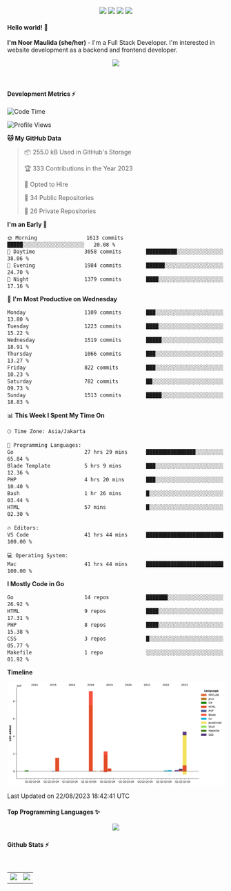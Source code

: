 <p align="center">
  <img src="https://dev.discordprofiles.me/badge/status/814439552055771206?simple=true">
  <img src="https://dev.discordprofiles.me/badge/playing/814439552055771206">
  <img src="https://dev.discordprofiles.me/badge/vscode/814439552055771206">
  <img src="https://dev.discordprofiles.me/badge/spotify/814439552055771206">
</p>

#### Hello world! 👋
**I'm Noor Maulida (she/her)** - I'm a Full Stack Developer. I'm interested in website development as a backend and frontend developer.

<p align="center">
  <img src="https://skillicons.dev/icons?i=go,php,laravel,nodejs,vue,express,ruby,mongodb,docker,aws,gcp" />
</p>
<br>

#### Development Metrics ⚡
<!--START_SECTION:waka-->
![Code Time](http://img.shields.io/badge/Code%20Time-156%20hrs%2057%20mins-blue)

![Profile Views](http://img.shields.io/badge/Profile%20Views-2-blue)

**🐱 My GitHub Data** 

> 📦 255.0 kB Used in GitHub's Storage 
 > 
> 🏆 333 Contributions in the Year 2023
 > 
> 💼 Opted to Hire
 > 
> 📜 34 Public Repositories 
 > 
> 🔑 26 Private Repositories 
 > 
**I'm an Early 🐤** 

```text
🌞 Morning                1613 commits        █████░░░░░░░░░░░░░░░░░░░░   20.08 % 
🌆 Daytime                3058 commits        ██████████░░░░░░░░░░░░░░░   38.06 % 
🌃 Evening                1984 commits        ██████░░░░░░░░░░░░░░░░░░░   24.70 % 
🌙 Night                  1379 commits        ████░░░░░░░░░░░░░░░░░░░░░   17.16 % 
```
📅 **I'm Most Productive on Wednesday** 

```text
Monday                   1109 commits        ███░░░░░░░░░░░░░░░░░░░░░░   13.80 % 
Tuesday                  1223 commits        ████░░░░░░░░░░░░░░░░░░░░░   15.22 % 
Wednesday                1519 commits        █████░░░░░░░░░░░░░░░░░░░░   18.91 % 
Thursday                 1066 commits        ███░░░░░░░░░░░░░░░░░░░░░░   13.27 % 
Friday                   822 commits         ███░░░░░░░░░░░░░░░░░░░░░░   10.23 % 
Saturday                 782 commits         ██░░░░░░░░░░░░░░░░░░░░░░░   09.73 % 
Sunday                   1513 commits        █████░░░░░░░░░░░░░░░░░░░░   18.83 % 
```


📊 **This Week I Spent My Time On** 

```text
🕑︎ Time Zone: Asia/Jakarta

💬 Programming Languages: 
Go                       27 hrs 29 mins      ████████████████░░░░░░░░░   65.84 % 
Blade Template           5 hrs 9 mins        ███░░░░░░░░░░░░░░░░░░░░░░   12.36 % 
PHP                      4 hrs 20 mins       ███░░░░░░░░░░░░░░░░░░░░░░   10.40 % 
Bash                     1 hr 26 mins        █░░░░░░░░░░░░░░░░░░░░░░░░   03.44 % 
HTML                     57 mins             █░░░░░░░░░░░░░░░░░░░░░░░░   02.30 % 

🔥 Editors: 
VS Code                  41 hrs 44 mins      █████████████████████████   100.00 % 

💻 Operating System: 
Mac                      41 hrs 44 mins      █████████████████████████   100.00 % 
```

**I Mostly Code in Go** 

```text
Go                       14 repos            ███████░░░░░░░░░░░░░░░░░░   26.92 % 
HTML                     9 repos             ████░░░░░░░░░░░░░░░░░░░░░   17.31 % 
PHP                      8 repos             ████░░░░░░░░░░░░░░░░░░░░░   15.38 % 
CSS                      3 repos             █░░░░░░░░░░░░░░░░░░░░░░░░   05.77 % 
Makefile                 1 repo              ░░░░░░░░░░░░░░░░░░░░░░░░░   01.92 % 
```



**Timeline**

![Lines of Code chart](https://raw.githubusercontent.com/noormaulida/noormaulida/main/assets/bar_graph.png)


 Last Updated on 22/08/2023 18:42:41 UTC
<!--END_SECTION:waka-->

#### Top Programming Languages ✨
<p align="center">
  <img src="https://api.githubtrends.io/user/svg/noormaulida/langs?time_range=one_year&include_private=true&compact=true&theme=dark" />
</p>

#### Github Stats ⚡
<p align="center">
  <table>
    <tr>
      <td>
        <img src="https://github-readme-streak-stats.herokuapp.com?user=noormaulida&theme=react&hide_border=true&mode=weekly" height="180" />
      </td>
      <td>
        <img src="https://github-readme-stats.vercel.app/api?username=noormaulida&theme=react&count_private=true&hide_border=true&line_height=20" height="180"/>
      </td>
    </tr>
</p>
<br>
